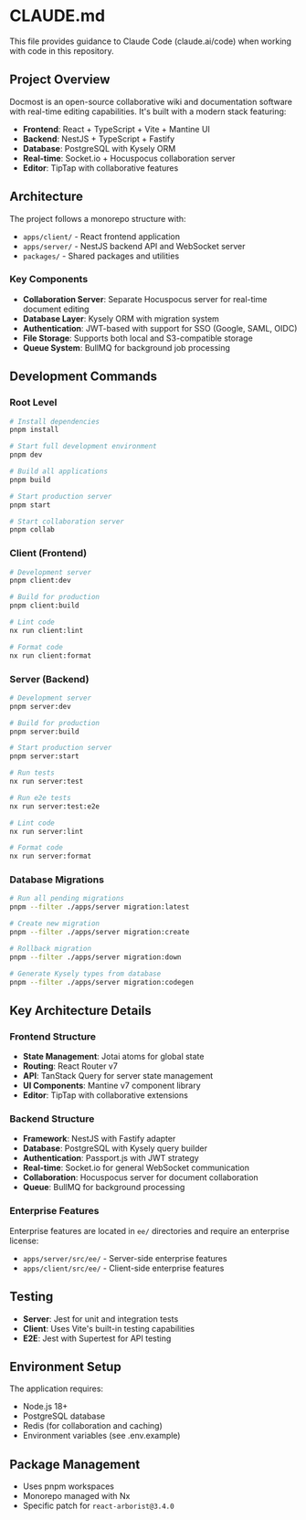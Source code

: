 # CLAUDE.md

This file provides guidance to Claude Code (claude.ai/code) when working with code in this repository.

## Project Overview
Docmost is an open-source collaborative wiki and documentation software with real-time editing capabilities. It's built with a modern stack featuring:
- **Frontend**: React + TypeScript + Vite + Mantine UI
- **Backend**: NestJS + TypeScript + Fastify
- **Database**: PostgreSQL with Kysely ORM
- **Real-time**: Socket.io + Hocuspocus collaboration server
- **Editor**: TipTap with collaborative features

## Architecture
The project follows a monorepo structure with:
- `apps/client/` - React frontend application
- `apps/server/` - NestJS backend API and WebSocket server
- `packages/` - Shared packages and utilities

### Key Components
- **Collaboration Server**: Separate Hocuspocus server for real-time document editing
- **Database Layer**: Kysely ORM with migration system
- **Authentication**: JWT-based with support for SSO (Google, SAML, OIDC)
- **File Storage**: Supports both local and S3-compatible storage
- **Queue System**: BullMQ for background job processing

## Development Commands

### Root Level
```bash
# Install dependencies
pnpm install

# Start full development environment
pnpm dev

# Build all applications
pnpm build

# Start production server
pnpm start

# Start collaboration server
pnpm collab
```

### Client (Frontend)
```bash
# Development server
pnpm client:dev

# Build for production
pnpm client:build

# Lint code
nx run client:lint

# Format code
nx run client:format
```

### Server (Backend)
```bash
# Development server
pnpm server:dev

# Build for production
pnpm server:build

# Start production server
pnpm server:start

# Run tests
nx run server:test

# Run e2e tests
nx run server:test:e2e

# Lint code
nx run server:lint

# Format code
nx run server:format
```

### Database Migrations
```bash
# Run all pending migrations
pnpm --filter ./apps/server migration:latest

# Create new migration
pnpm --filter ./apps/server migration:create

# Rollback migration
pnpm --filter ./apps/server migration:down

# Generate Kysely types from database
pnpm --filter ./apps/server migration:codegen
```

## Key Architecture Details

### Frontend Structure
- **State Management**: Jotai atoms for global state
- **Routing**: React Router v7
- **API**: TanStack Query for server state management
- **UI Components**: Mantine v7 component library
- **Editor**: TipTap with collaborative extensions

### Backend Structure
- **Framework**: NestJS with Fastify adapter
- **Database**: PostgreSQL with Kysely query builder
- **Authentication**: Passport.js with JWT strategy
- **Real-time**: Socket.io for general WebSocket communication
- **Collaboration**: Hocuspocus server for document collaboration
- **Queue**: BullMQ for background processing

### Enterprise Features
Enterprise features are located in `ee/` directories and require an enterprise license:
- `apps/server/src/ee/` - Server-side enterprise features
- `apps/client/src/ee/` - Client-side enterprise features

## Testing
- **Server**: Jest for unit and integration tests
- **Client**: Uses Vite's built-in testing capabilities
- **E2E**: Jest with Supertest for API testing

## Environment Setup
The application requires:
- Node.js 18+
- PostgreSQL database
- Redis (for collaboration and caching)
- Environment variables (see .env.example)

## Package Management
- Uses pnpm workspaces
- Monorepo managed with Nx
- Specific patch for `react-arborist@3.4.0`